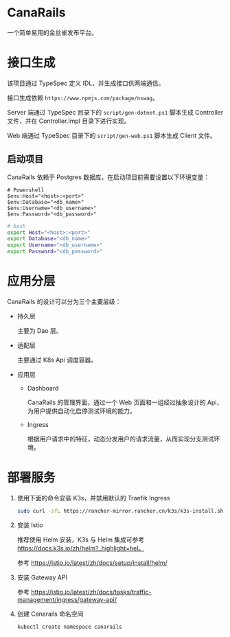 # CanaRails

一个简单易用的金丝雀发布平台。

# 接口生成

该项目通过 TypeSpec 定义 IDL，并生成接口供两端通信。

接口生成依赖 `https://www.npmjs.com/package/nswag`。

Server 端通过 TypeSpec 目录下的 `script/gen-dotnet.ps1` 脚本生成 Controller 文件，并在 Controller.Impl 目录下进行实现。

Web 端通过 TypeSpec 目录下的 `script/gen-web.ps1` 脚本生成 Client 文件。

## 启动项目

CanaRails 依赖于 Postgres 数据库，在启动项目前需要设置以下环境变量：

```pwsh
# Powershell
$env:Host="<host>:<port>"
$env:Database="<db_name>"
$env:Username="<db_username>"
$env:Password="<db_password>"
```

```sh
# bash
export Host="<host>:<port>"
export Database="<db_name>"
export Username="<db_username>"
export Password="<db_password>"
```

# 应用分层

CanaRails 的设计可以分为三个主要层级：

- 持久层

  主要为 Dao 层。

- 适配层

  主要通过 K8s Api 调度容器。

- 应用层

  - Dashboard

    CanaRails 的管理界面，通过一个 Web 页面和一组经过抽象设计的 Api，为用户提供自动化启停测试环境的能力。

  - Ingress

    根据用户请求中的特征，动态分发用户的请求流量，从而实现分支测试环境。

# 部署服务

1. 使用下面的命令安装 K3s，并禁用默认的 Traefik Ingress

   ```bash
   sudo curl -sfL https://rancher-mirror.rancher.cn/k3s/k3s-install.sh | INSTALL_K3S_MIRROR=cn sh -s - --disable=traefik
   ```

2. 安装 Istio

   推荐使用 Helm 安装，K3s 与 Helm 集成可参考 https://docs.k3s.io/zh/helm?_highlight=hel。

   参考 https://istio.io/latest/zh/docs/setup/install/helm/

3. 安装 Gateway API

   参考 https://istio.io/latest/zh/docs/tasks/traffic-management/ingress/gateway-api/

4. 创建 Canarails 命名空间

   ```bash
   kubectl create namespace canarails
   ```
